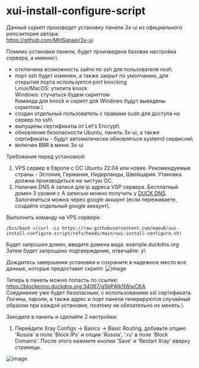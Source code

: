 # xui-install-configure-script
Данный скрипт произведет установку панели 3x-ui из официального репозитория автора:\
https://github.com/MHSanaei/3x-ui  

Помимо установки панели, будет произведена базовая настройка сервера, а именно:\
- отключена возможность зайти по ssh для пользователя root\
- порт ssh будет изменен, а также закрыт по умолчанию, для открытия порта используется port knocking\
Linux/MacOS: утилита knock\
Windows: стучаться будем скриптом\
Команда для knock и скрипт для Windows будут выведены скриптом.\
- cоздан отдельный пользователь с правами sudo для доступа на сервер по ssh\
- выпущены сертификаты от Let's Encrypt\
- обновления безопасности Ubuntu, панель 3x-ui, а также сертификаты - будут автоматически обновляться systemd сервисом\
- включен BBR в меню 3x-ui

Требования перед установкой:
1. VPS сервер в Европе с ОС Ubuntu 22.04 или новее. Рекомендуемые страны - Эстония, Германия, Нидерланды, Швейцария. Утановка должна производиться на чистую ОС.
2. Наличие DNS A записи для ip адреса VSP сервера. Бесплатный домен 3 уровня с А записью можно получить у [DUCK DNS](https://www.duckdns.org/). Залогиниться можно через google аккаунт (если переживаете, создайте отдельный google аккаунт).

Выполнить команду на VPS сервере:
```
/bin/bash <(curl -Ls https://raw.githubusercontent.com/maou0/xui-install-configure-script/refs/heads/main/xui-install-configure.sh)
```
Будет запрошен домен, введите домена вида: example.duckdns.org\
Затем будет запрощено подтверждение, отвечайте: y\

Дождитесь завершения установки и сохраните в надежное место все данные, которые предоставит скрипт:
![image](https://github.com/user-attachments/assets/eab96115-bebd-4617-91a5-1d83ef660d43)

Теперь в панель можно попасть по ссылке: https://blockerino.duckdns.org:34067/g5tjP4tk1IWwCKA  
Соединение уже будет безопасным, с использованием ssl сертификата.\
Логины, пароли, а также адрес и порт панели генерируются случайный образом при каждой установке, поэтому не обязательно их менять.\

Заходите в панель и сделайте 2 настройки:
1. Перейдите Xray Configs -> Basics -> Basic Routing, добавьте опцию 'Russia' в поле 'Block IPs' и опции 'Russia', '.ru' в поле 'Block Domains'. После этого нажмите кнопки 'Save' и 'Restart Xray' вверху страницы.

![image](https://github.com/user-attachments/assets/c8ca165e-7369-4b42-b9e4-515adf36296c)
